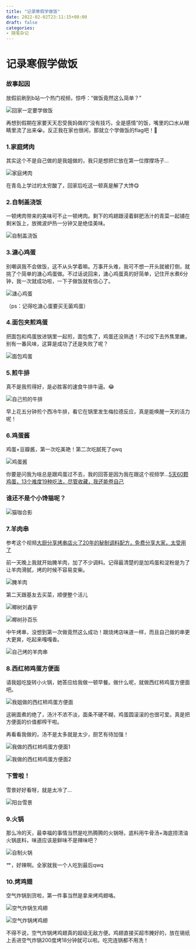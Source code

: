 ```yaml
---
title: "记录寒假学做饭"
date: 2022-02-02T23:11:15+08:00
draft: false
categories: 
- 随笔杂记
---
```


# 记录寒假学做饭

### 故事起因

放假前刷到b站一个热门视频，惊呼：“做饭竟然这么简单？”

![回家一定要学做饭](https://myblog-1257298572.cos.ap-shanghai.myqcloud.com/mypic/img/%E5%9B%9E%E5%AE%B6%E4%B8%80%E5%AE%9A%E8%A6%81%E5%AD%A6%E5%81%9A%E9%A5%AD.jpg)

再想到假期在家要天天忍受我妈做的“没有技巧，全是感情”的饭，嘴里的口水从眼睛里流了出来😭。反正我在家也很闲，那就立个学做饭的flag吧！💪

### 1.家庭烤肉

其实这个不是自己做的是我姐做的，我只是想把它放在第一位撑撑场子...

![家庭烤肉](https://myblog-1257298572.cos.ap-shanghai.myqcloud.com/mypic/img/%E5%AE%B6%E5%BA%AD%E7%83%A4%E8%82%89.jpg)

在青岛上学过的太穷酸了，回家后吃这一顿真是解了大馋😋

### 2.自制盖浇饭

一顿烤肉带来的美味可不止一顿烤肉。剩下的鸡翅跟浸着鲜肥汤汁的青菜一起铺在剩米饭上，放微波炉热一分钟又是绝佳美味。

![自制盖浇饭](https://myblog-1257298572.cos.ap-shanghai.myqcloud.com/mypic/img/%E8%87%AA%E5%88%B6%E7%9B%96%E6%B5%87%E9%A5%AD.jpg)

### 3.溏心鸡蛋

别嘲讽我不会做饭，这不从头学着嘛。万事开头难，我可不想一开头就被打倒，就挑了个简单的溏心鸡蛋做。不过话说回来，溏心鸡蛋真的好简单，记住开水煮6分钟，我一次就成功啦，一下子做饭就有信心了。

![溏心鸡蛋](https://myblog-1257298572.cos.ap-shanghai.myqcloud.com/mypic/img/%E6%BA%8F%E5%BF%83%E9%B8%A1%E8%9B%8B.jpg)

（ps：记得吃溏心蛋要买无菌鸡蛋）

### 4.面包夹煎鸡蛋

把面包和鸡蛋放进锅里一起煎，面包焦了，鸡蛋还没熟透！不过咬下去外焦里嫩，别有一番风味，这算是成功了还是失败了呢？

![面包鸡蛋](https://myblog-1257298572.cos.ap-shanghai.myqcloud.com/mypic/img/%E9%9D%A2%E5%8C%85%E9%B8%A1%E8%9B%8B.jpg)

### 5.煎牛排

真不是我煎得好，是必胜客的速食牛排牛逼。😂

![自己煎的牛排](https://myblog-1257298572.cos.ap-shanghai.myqcloud.com/mypic/img/%E8%87%AA%E5%B7%B1%E7%85%8E%E7%9A%84%E7%89%9B%E6%8E%92.jpg)

早上花五分钟煎个西冷牛排，看它在锅里发生梅拉德反应，真是能唤醒一天的活力呢！

### 6.鸡蛋酱

鸡蛋+豆瓣酱，第一次吃美艳！第二次吃腻死了qwq

![鸡蛋酱](https://myblog-1257298572.cos.ap-shanghai.myqcloud.com/mypic/img/%E9%B8%A1%E8%9B%8B%E9%85%B1.jpg)

你要是问我为啥总是跟鸡蛋过不去，我的回答是因为我在跟这个视频学...[5天60颗鸡蛋，13个难度19种吃法，尽管收藏，我还能卷自己](https://www.bilibili.com/video/BV1TT4y127vu?spm_id_from=333.999.0.0)

### 谁还不是个小馋猫呢？

![猫咖合影](https://myblog-1257298572.cos.ap-shanghai.myqcloud.com/mypic/img/%E7%8C%AB%E5%92%96%E5%90%88%E5%BD%B1.jpg)

### 7.羊肉串

参考这个视频[大厨分享烤串店火了20年的秘制调料配方，免费分享大家，太受用了](https://www.bilibili.com/video/BV1Rq4y177CN?from=search&seid=7508580582580925224&spm_id_from=333.337.0.0)

前一天晚上我就开始腌羊肉，加了不少调料。记得最清楚的是加鸡蛋和淀粉是为了让羊肉滑腻，烤的时候不容易变柴。

![腌羊肉](https://myblog-1257298572.cos.ap-shanghai.myqcloud.com/mypic/img/%E8%85%8C%E7%BE%8A%E8%82%89.jpg)

第二天跟基友去买菜，顺便整个活儿

![椰树刘鑫宇](https://myblog-1257298572.cos.ap-shanghai.myqcloud.com/mypic/img/%E6%A4%B0%E6%A0%91%E5%88%98%E9%91%AB%E5%AE%87.jpg)

![椰树孙百乐](https://myblog-1257298572.cos.ap-shanghai.myqcloud.com/mypic/img/%E6%A4%B0%E6%A0%91%E5%AD%99%E7%99%BE%E4%B9%90.jpg)

中午烤串，没想到第一次做竟然这么成功！跟烧烤店味道一样，而且自己做的串更大更爽，吃起来嘎嘎香。

![自己烤的羊肉串](https://myblog-1257298572.cos.ap-shanghai.myqcloud.com/mypic/img/%E8%87%AA%E5%B7%B1%E7%83%A4%E7%9A%84%E7%BE%8A%E8%82%89%E4%B8%B2.jpg)

### 8.西红柿鸡蛋方便面

请我姐吃旋转小火锅，她答应给我做一顿早餐。做什么呢，就做西红柿鸡蛋方便面吧。

![我姐做的西红柿鸡蛋方便面](https://myblog-1257298572.cos.ap-shanghai.myqcloud.com/mypic/img/%E6%88%91%E5%A7%90%E5%81%9A%E7%9A%84%E8%A5%BF%E7%BA%A2%E6%9F%BF%E9%B8%A1%E8%9B%8B%E6%96%B9%E4%BE%BF%E9%9D%A2.jpg)

这碗面煮的绝了，汤汁不浓不淡，面条不硬不糊，鸡蛋圆滚滚的也很可爱。真是把方便面的价值都榨干啦。

再看看我做的，汤不是太多就是太少，厨艺有待加强！

![我做的西红柿鸡蛋方便面1](https://myblog-1257298572.cos.ap-shanghai.myqcloud.com/mypic/img/%E6%88%91%E5%81%9A%E7%9A%84%E8%A5%BF%E7%BA%A2%E6%9F%BF%E9%B8%A1%E8%9B%8B%E6%96%B9%E4%BE%BF%E9%9D%A21.jpg)

![我做的西红柿鸡蛋方便面2](https://myblog-1257298572.cos.ap-shanghai.myqcloud.com/mypic/img/%E6%88%91%E5%81%9A%E7%9A%84%E8%A5%BF%E7%BA%A2%E6%9F%BF%E9%B8%A1%E8%9B%8B%E6%96%B9%E4%BE%BF%E9%9D%A22.jpg)

### 下雪啦！

雪景好好看呀，就是太冷了...

![阳台雪景](https://myblog-1257298572.cos.ap-shanghai.myqcloud.com/mypic/img/%E9%98%B3%E5%8F%B0%E9%9B%AA%E6%99%AF.jpg)

### 9.火锅

那么冷的天，最幸福的事情当然是吃热腾腾的火锅呀。底料用牛骨汤+海底捞清油火锅底料，味道应该是鲜味不是辣味吧？

![自制火锅](https://myblog-1257298572.cos.ap-shanghai.myqcloud.com/mypic/img/%E8%87%AA%E5%88%B6%E7%81%AB%E9%94%85.jpg)

艹，好辣啊。全家就我一个人吃到最后qwq

### 10.烤鸡翅

空气炸锅到货啦，第一件事当然是拿来烤鸡翅咯。

![空气炸锅生鸡翅](https://myblog-1257298572.cos.ap-shanghai.myqcloud.com/mypic/img/%E7%A9%BA%E6%B0%94%E7%82%B8%E9%94%85%E7%94%9F%E9%B8%A1%E7%BF%85.jpg)

![空气炸锅烤鸡翅](https://myblog-1257298572.cos.ap-shanghai.myqcloud.com/mypic/img/%E7%A9%BA%E6%B0%94%E7%82%B8%E9%94%85%E7%83%A4%E9%B8%A1%E7%BF%85.jpg)

不得不说，空气炸锅烤鸡翅真的超级无敌方便。鸡翅直接买超市腌好的，放在锡纸上丢进空气炸锅200度烤18分钟就可以啦。吃完连锅都不用洗！
